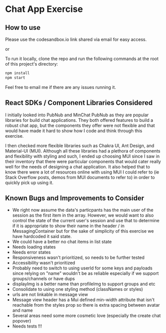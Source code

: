 # Chat App Exercise

## How to use

Please use the codesandbox.io link shared via email for easy access.

or

To run it locally, clone the repo and run the following commands at the root of this project's directory:

```bash
npm install
npm start
```

Feel free to email me if there are any issues running it.

## React SDKs / Component Libraries Considered

I initially looked into PubNub and MinChat PubNub as they are popular libraries for build chat applications. They both offered features to build a robust chat app, but the components they offer were not flexible and that would have made it hard to show how I code and think through this exercise.

I then checked more flexible libraries such as Chakra UI, Ant Design, and Material-UI (MUI). Although all these libraries had a plethora of components and flexibility with styling and such, I ended up choosing MUI since I saw in their inventory that there were particular components that would cater really well for the needs of designing a chat application. It also helped that to know there were a lot of resources online with using MUI I could refer to (ie Stack Overflow posts, demos from MUI documents to refer to) in order to quickly pick up using it.

## Known Bugs and Improvements to Consider

- We right now assume the data's particpants has the main user of the session as the first item in the array. However, we would want to also control the state of the current user's session and use that to determine if it is appropriate to show their name in the header / in MessagingContainer but for the sake of simplicity of this exercise we have hardcoded it said state.
- We could have a better no chat items in list state
- Needs loading states
- Needs error states
- Responsiveness wasn't prioritized, so needs to be further tested
- Accessibility wasn't prioritized
- Probably need to switch to using userId for some keys and payloads since relying on "name" wouldn't be as reliable especially if we support groups/channels or have dups
- displayImg is a better name than profileImg to support groups and etc
- Consolidate to using one styling method (classNames or styles)
- urls are not linkable in message view
- Message view header has a Mui defined min-width attribute that isn't reachable from the styles prop so there is extra spacing between avatar and name
- Several areas need some more cosmetic love (especially the create chat popover)
- Needs tests !!!
